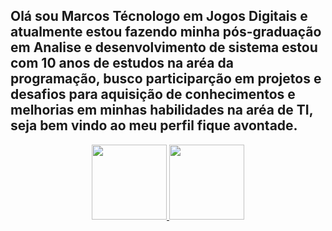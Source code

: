 <!--
- 👋 Hi, I’m @marcos-mass13
- 👀 I’m interested in ...
- 🌱 I’m currently learning ...
- 💞️ I’m looking to collaborate on ...https://pt.slideshare.net/maludevasconcelloscunha/ppb-41061104 
- 📫 How to reach me ...
-->
<!---
marcos-mass13/marcos-mass13 is a ✨ special ✨ repository because its `README.md` (this file) appears on your GitHub profile.
You can click the Preview link to take a look at your changes.
--->
## Olá sou Marcos Técnologo em Jogos Digitais e atualmente estou fazendo minha pós-graduação em Analise e desenvolvimento de sistema estou com 10 anos de estudos na aréa da programação, busco participarção em projetos e desafios para aquisição de conhecimentos e melhorias em minhas habilidades na aréa de TI, seja bem vindo ao meu perfil fique avontade.
<!-- ## Sou Marcos Aurélio estou a 10 anos estudando programação e venho desenvolvendo projeto e teste boa parte deles estão privados ainda não estou praticando e buscando novos conhecimentos -->

<div align="center">
  <a href="https://github.com/marcos-mass13">
  <img height="120em" src="https://github-readme-stats.vercel.app/api?username=marcos-mass13&show_icons=true&theme=merko&include_all_commits=true&count_private=true"/>
  <img height="120em" src="https://github-readme-stats.vercel.app/api/top-langs/?username=marcos-mass13&layout=compact&langs_count=7&theme=merko&count_private=true"/>
</div>
